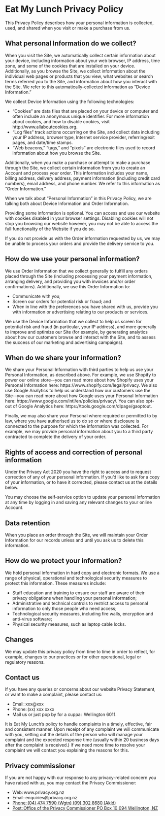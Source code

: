 <h1>Eat My Lunch Privacy Policy </h1>

 

<p>This Privacy Policy describes how your personal information is collected, used, and shared when you visit or make a purchase from us. </p> 

 

<h2> What personal Information do we collect? </h2>

<p>When you visit the Site, we automatically collect certain information about your device, including information about your web browser, IP address, time zone, and some of the cookies that are installed on your device. Additionally, as you browse the Site, we collect information about the individual web pages or products that you view, what websites or search terms referred you to the Site, and information about how you interact with the Site. We refer to this automatically-collected information as “Device Information.” 

<p>We collect Device Information using the following technologies:</p> 
<ul>
<li>“Cookies” are data files that are placed on your device or computer and often include an anonymous unique identifier. For more information about cookies, and how to disable cookies, visit http://www.allaboutcookies.org.</li> 

<li>“Log files” track actions occurring on the Site, and collect data including your IP address, browser type, Internet service provider, referring/exit pages, and date/time stamps.</li> 

<li>“Web beacons,” “tags,” and “pixels” are electronic files used to record information about how you browse the Site. </li>
</ul>
<p>Additionally, when you make a purchase or attempt to make a purchase through the Site, we collect certain information from you to create an Account and process your order. This information includes your name, billing address, delivery address, payment information (including credit card numbers), email address, and phone number.  We refer to this information as “Order Information.” 

When we talk about “Personal Information” in this Privacy Policy, we are talking both about Device Information and Order Information.  </p>

<p>Providing some information is optional. You can access and use our website with cookies disabled in your browser settings. Disabling cookies will not stop you browsing our website however, you may not be able to access the full functionality of the Website if you do so.  </P>

<p>If you do not provide us with the Order information requested by us, we may be unable to process your orders and provide the delivery service to you. </p>

 

<h2> How do we use your personal information? </h2>

<p> We use Order Information that we collect generally to fulfill any orders placed through the Site (including processing your payment information, arranging delivery, and providing you with invoices and/or order confirmations).  Additionally, we use this Order Information to: 
<ul>
<li>Communicate with you; </li>
<li>Screen our orders for potential risk or fraud; and </li>
<li>When in line with the preferences you have shared with us, provide you with information or advertising relating to our products or services. </li>
</ul>
<p>We use the Device Information that we collect to help us screen for potential risk and fraud (in particular, your IP address), and more generally to improve and optimize our Site (for example, by generating analytics about how our customers browse and interact with the Site, and to assess the success of our marketing and advertising campaigns). </p> 

 

<h2>When do we share your information? </h2>

<p>We share your Personal Information with third parties to help us use your Personal Information, as described above.  For example, we use Shopify to power our online store--you can read more about how Shopify uses your Personal Information here:  https://www.shopify.com/legal/privacy.  We also use Google Analytics to help us understand how our customers use the Site--you can read more about how Google uses your Personal Information here:  https://www.google.com/intl/en/policies/privacy/.  You can also opt-out of Google Analytics here:  https://tools.google.com/dlpage/gaoptout. 

Finally, we may also share your Personal where required or permitted to by law, where you have authorised us to do so or where disclosure is connected to the purpose for which the information was collected. For example, we may provide personal information about you to a third party contracted to complete the delivery of your order. </P>

 

<h2>Rights of access and correction of personal information </h2>

<p>Under the Privacy Act 2020 you have the right to access and to request correction of any of your personal information. If you’d like to ask for a copy of your information, or to have it corrected, please contact us at the details below. </P>

<p>You may choose the self-service option to update your personal information at any time by logging in and saving any relevant changes to your online Account. </P>

<h2>Data retention  </h2>

<p>When you place an order through the Site, we will maintain your Order Information for our records unless and until you ask us to delete this information.  </p>

<h2>How do we protect your information? </h2>

<p>We hold personal information in hard copy and electronic formats. We use a range of physical, operational and technological security measures to protect this information. These measures include: </P>
<ul>
<li>Staff education and training to ensure our staff are aware of their privacy obligations when handling your personal information; </li>

<li>Administrative and technical controls to restrict access to personal information to only those people who need access; </li>

<li>Technological security measures, including fire walls, encryption and anti-virus software; </li>

<li>Physical security measures, such as laptop cable locks. </li>
</ul>
<h2>Changes </h2>

<p>We may update this privacy policy from time to time in order to reflect, for example, changes to our practices or for other operational, legal or regulatory reasons. </p>

<h2>Contact us</h2> 

<p>If you have any queries or concerns about our website Privacy Statement, or want to make a complaint, please contact us: </p>
<ul>
<li>Email: xxx@xxx </li>

<li>Phone: (xx) xxx xxxx </li>

<li>Mail us or just pop by for a cuppa:  Wellington 6011. </li>
</ul>
<p>It is Eat My Lunch’s policy to handle complaints in a timely, effective, fair and consistent manner. Upon receipt of any complaint we will communicate with you, setting out the details of the person who will manage your complaint and the expected response time (usually within 20 business days after the complaint is received.) If we need more time to resolve your complaint we will contact you explaining the reasons for this. </p>

<h2>Privacy commissioner</h2>

<p>If you are not happy with our response to any privacy-related concern you have raised with us, you may contact the Privacy Commissioner: </p>
<ul>
<li>Web: www.privacy.org.nz </li>

<li>Email: enquiries@privacy.org.nz <a href="enquiries@privacy.org.nz"> </li>

<li>Phone: (04) 474 7590 (Wgtn) (09) 302 8680 (Akld) </li>

<li>Post: Office of the Privacy Commissioner PO Box 10 094 Wellington, NZ </li>
</ul>
